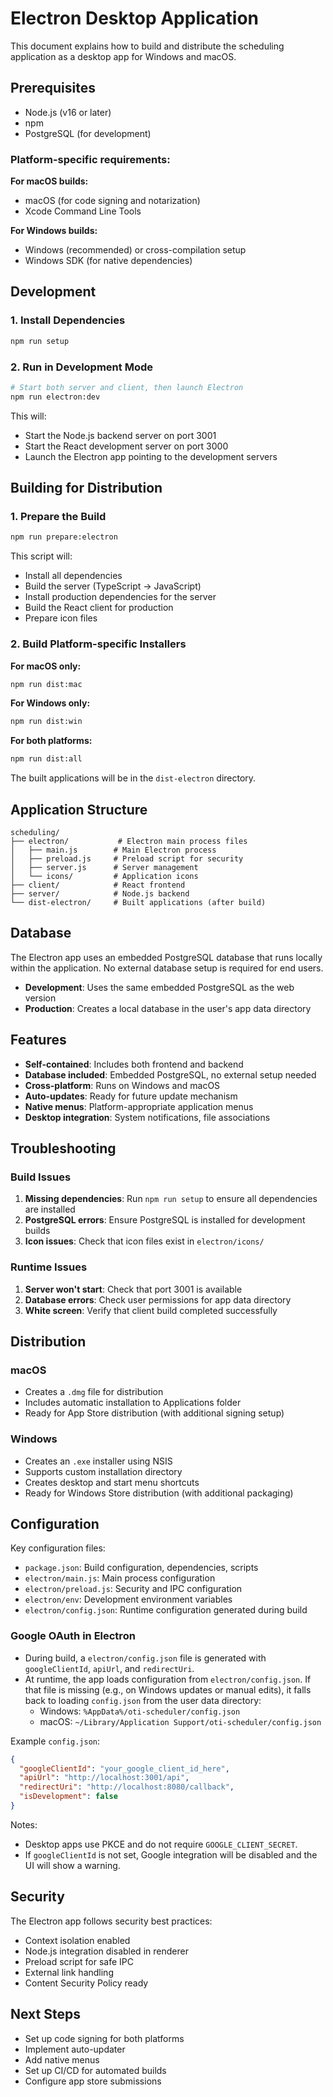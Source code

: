# Electron Desktop Application

This document explains how to build and distribute the scheduling application as a desktop app for Windows and macOS.

## Prerequisites

- Node.js (v16 or later)
- npm
- PostgreSQL (for development)

### Platform-specific requirements:

**For macOS builds:**
- macOS (for code signing and notarization)
- Xcode Command Line Tools

**For Windows builds:**
- Windows (recommended) or cross-compilation setup
- Windows SDK (for native dependencies)

## Development

### 1. Install Dependencies
```bash
npm run setup
```

### 2. Run in Development Mode
```bash
# Start both server and client, then launch Electron
npm run electron:dev
```

This will:
- Start the Node.js backend server on port 3001
- Start the React development server on port 3000
- Launch the Electron app pointing to the development servers

## Building for Distribution

### 1. Prepare the Build
```bash
npm run prepare:electron
```

This script will:
- Install all dependencies
- Build the server (TypeScript → JavaScript)
- Install production dependencies for the server
- Build the React client for production
- Prepare icon files

### 2. Build Platform-specific Installers

**For macOS only:**
```bash
npm run dist:mac
```

**For Windows only:**
```bash
npm run dist:win
```

**For both platforms:**
```bash
npm run dist:all
```

The built applications will be in the `dist-electron` directory.

## Application Structure

```
scheduling/
├── electron/           # Electron main process files
│   ├── main.js        # Main Electron process
│   ├── preload.js     # Preload script for security
│   ├── server.js      # Server management
│   └── icons/         # Application icons
├── client/            # React frontend
├── server/            # Node.js backend
└── dist-electron/     # Built applications (after build)
```

## Database

The Electron app uses an embedded PostgreSQL database that runs locally within the application. No external database setup is required for end users.

- **Development**: Uses the same embedded PostgreSQL as the web version
- **Production**: Creates a local database in the user's app data directory

## Features

- **Self-contained**: Includes both frontend and backend
- **Database included**: Embedded PostgreSQL, no external setup needed
- **Cross-platform**: Runs on Windows and macOS
- **Auto-updates**: Ready for future update mechanism
- **Native menus**: Platform-appropriate application menus
- **Desktop integration**: System notifications, file associations

## Troubleshooting

### Build Issues

1. **Missing dependencies**: Run `npm run setup` to ensure all dependencies are installed
2. **PostgreSQL errors**: Ensure PostgreSQL is installed for development builds
3. **Icon issues**: Check that icon files exist in `electron/icons/`

### Runtime Issues

1. **Server won't start**: Check that port 3001 is available
2. **Database errors**: Check user permissions for app data directory
3. **White screen**: Verify that client build completed successfully

## Distribution

### macOS
- Creates a `.dmg` file for distribution
- Includes automatic installation to Applications folder
- Ready for App Store distribution (with additional signing setup)

### Windows
- Creates an `.exe` installer using NSIS
- Supports custom installation directory
- Creates desktop and start menu shortcuts
- Ready for Windows Store distribution (with additional packaging)

## Configuration

Key configuration files:
- `package.json`: Build configuration, dependencies, scripts
- `electron/main.js`: Main process configuration
- `electron/preload.js`: Security and IPC configuration
- `electron/env`: Development environment variables
- `electron/config.json`: Runtime configuration generated during build

### Google OAuth in Electron

- During build, a `electron/config.json` file is generated with `googleClientId`, `apiUrl`, and `redirectUri`.
- At runtime, the app loads configuration from `electron/config.json`. If that file is missing (e.g., on Windows updates or manual edits), it falls back to loading `config.json` from the user data directory:
  - Windows: `%AppData%/oti-scheduler/config.json`
  - macOS: `~/Library/Application Support/oti-scheduler/config.json`

Example `config.json`:
```json
{
  "googleClientId": "your_google_client_id_here",
  "apiUrl": "http://localhost:3001/api",
  "redirectUri": "http://localhost:8080/callback",
  "isDevelopment": false
}
```

Notes:
- Desktop apps use PKCE and do not require `GOOGLE_CLIENT_SECRET`.
- If `googleClientId` is not set, Google integration will be disabled and the UI will show a warning.

## Security

The Electron app follows security best practices:
- Context isolation enabled
- Node.js integration disabled in renderer
- Preload script for safe IPC
- External link handling
- Content Security Policy ready

## Next Steps

- Set up code signing for both platforms
- Implement auto-updater
- Add native menus
- Set up CI/CD for automated builds
- Configure app store submissions

